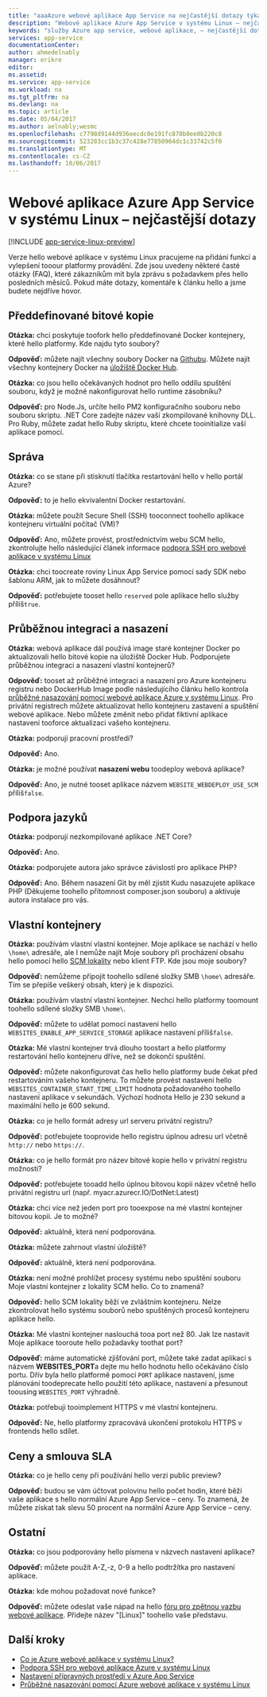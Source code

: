 ```yaml
---
title: "aaaAzure webové aplikace App Service na nejčastější dotazy týkající se systému Linux | Microsoft Docs"
description: "Webové aplikace Azure App Service v systému Linux – nejčastější dotazy."
keywords: "služby Azure app service, webové aplikace, – nejčastější dotazy, linux, operačních systémů"
services: app-service
documentationCenter: 
author: ahmedelnably
manager: erikre
editor: 
ms.assetid: 
ms.service: app-service
ms.workload: na
ms.tgt_pltfrm: na
ms.devlang: na
ms.topic: article
ms.date: 05/04/2017
ms.author: aelnably;wesmc
ms.openlocfilehash: c7798d9144d936eecdc0e191fc870b0ee0b220c8
ms.sourcegitcommit: 523283cc1b3c37c428e77850964dc1c33742c5f0
ms.translationtype: MT
ms.contentlocale: cs-CZ
ms.lasthandoff: 10/06/2017
---
```

# <a name="azure-app-service-web-app-on-linux-faq"></a>Webové aplikace Azure App Service v systému Linux – nejčastější dotazy

[!INCLUDE [app-service-linux-preview](../../includes/app-service-linux-preview.md)]


Verze hello webové aplikace v systému Linux pracujeme na přidání funkcí a vylepšení tooour platformy provádění. Zde jsou uvedeny některé časté otázky (FAQ), které zákazníkům mít byla zprávu s požadavkem přes hello posledních měsíců.
Pokud máte dotazy, komentáře k článku hello a jsme budete nejdříve hovor.

## <a name="built-in-images"></a>Předdefinované bitové kopie

**Otázka:** chci poskytuje toofork hello předdefinované Docker kontejnery, které hello platformy. Kde najdu tyto soubory?

**Odpověď:** můžete najít všechny soubory Docker na [Githubu](https://github.com/azure-app-service). Můžete najít všechny kontejnery Docker na [úložiště Docker Hub](https://hub.docker.com/u/appsvc/).

**Otázka:** co jsou hello očekávaných hodnot pro hello oddílu spuštění souboru, když je možné nakonfigurovat hello runtime zásobníku?

**Odpověď:** pro Node.Js, určíte hello PM2 konfiguračního souboru nebo souboru skriptu. .NET Core zadejte název vaší zkompilované knihovny DLL. Pro Ruby, můžete zadat hello Ruby skriptu, které chcete tooinitialize vaší aplikace pomocí.

## <a name="management"></a>Správa

**Otázka:** co se stane při stisknutí tlačítka restartování hello v hello portál Azure?

**Odpověď:** to je hello ekvivalentní Docker restartování.

**Otázka:** můžete použít Secure Shell (SSH) tooconnect toohello aplikace kontejneru virtuální počítač (VM)?

**Odpověď:** Ano, můžete provést, prostřednictvím webu SCM hello, zkontrolujte hello následující článek informace [podpora SSH pro webové aplikace v systému Linux](./app-service-linux-ssh-support.md)

**Otázka:** chci toocreate roviny Linux App Service pomocí sady SDK nebo šablonu ARM, jak to můžete dosáhnout?

**Odpověď:** potřebujete tooset hello `reserved` pole aplikace hello služby příliš`true`.

## <a name="continuous-integrationdeployment"></a>Průběžnou integraci a nasazení

**Otázka:** webová aplikace dál používá image staré kontejner Docker po aktualizovali hello bitové kopie na úložiště Docker Hub. Podporujete průběžnou integraci a nasazení vlastní kontejnerů?

**Odpověď:** tooset až průběžné integraci a nasazení pro Azure kontejneru registru nebo DockerHub Image podle následujícího článku hello kontrola [průběžné nasazování pomocí webové aplikace Azure v systému Linux](./app-service-linux-ci-cd.md). Pro privátní registrech můžete aktualizovat hello kontejneru zastavení a spuštění webové aplikace. Nebo můžete změnit nebo přidat fiktivní aplikace nastavení tooforce aktualizaci vašeho kontejneru.

**Otázka:** podporují pracovní prostředí?

**Odpověď:** Ano.

**Otázka:** je možné používat **nasazení webu** toodeploy webová aplikace?

**Odpověď:** Ano, je nutné tooset aplikace názvem `WEBSITE_WEBDEPLOY_USE_SCM` příliš`false`.

## <a name="language-support"></a>Podpora jazyků

**Otázka:** podporují nezkompilované aplikace .NET Core?

**Odpověď:** Ano.

**Otázka:** podporujete autora jako správce závislostí pro aplikace PHP?

**Odpověď:** Ano. Během nasazení Git by měl zjistit Kudu nasazujete aplikace PHP (Děkujeme toohello přítomnost composer.json souboru) a aktivuje autora instalace pro vás.

## <a name="custom-containers"></a>Vlastní kontejnery

**Otázka:** používám vlastní vlastní kontejner. Moje aplikace se nachází v hello `\home\` adresáře, ale I nemůže najít Moje soubory při procházení obsahu hello pomocí hello [SCM lokality](https://github.com/projectkudu/kudu) nebo klient FTP. Kde jsou moje soubory?

**Odpověď:** nemůžeme připojit toohello sdílené složky SMB `\home\` adresáře. Tím se přepíše veškerý obsah, který je k dispozici.

**Otázka:** používám vlastní vlastní kontejner. Nechci hello platformy toomount toohello sdílené složky SMB `\home\`.

**Odpověď:** můžete to udělat pomocí nastavení hello `WEBSITES_ENABLE_APP_SERVICE_STORAGE` aplikace nastavení příliš`false`.

**Otázka:** Mé vlastní kontejner trvá dlouho toostart a hello platformy restartování hello kontejneru dříve, než se dokončí spuštění.

**Odpověď:** můžete nakonfigurovat čas hello hello platformy bude čekat před restartováním vašeho kontejneru. To můžete provést nastavení hello `WEBSITES_CONTAINER_START_TIME_LIMIT` hodnota požadovaného toohello nastavení aplikace v sekundách. Výchozí hodnota Hello je 230 sekund a maximální hello je 600 sekund.

**Otázka:** co je hello formát adresy url serveru privátní registru?

**Odpověď:** potřebujete tooprovide hello registru úplnou adresu url včetně `http://` nebo `https://`.

**Otázka:** co je hello formát pro název bitové kopie hello v privátní registru možnosti?

**Odpověď:** potřebujete tooadd hello úplnou bitovou kopii název včetně hello privátní registru url (např. myacr.azurecr.IO/DotNet:Latest)

**Otázka:** chci více než jeden port pro tooexpose na mé vlastní kontejner bitovou kopii. Je to možné?

**Odpověď:** aktuálně, která není podporována.

**Otázka:** můžete zahrnout vlastní úložiště?

**Odpověď:** aktuálně, která není podporována.

**Otázka:** není možné prohlížet procesy systému nebo spuštění souboru Moje vlastní kontejner z lokality SCM hello. Co to znamená?

**Odpověď:** hello SCM lokality běží ve zvláštním kontejneru. Nelze zkontrolovat hello systému souborů nebo spuštěných procesů kontejneru aplikace hello.

**Otázka:** Mé vlastní kontejner naslouchá tooa port než 80. Jak lze nastavit Moje aplikace tooroute hello požadavky toothat port?

**Odpověď:** máme automatické zjišťování port, můžete také zadat aplikaci s názvem **WEBSITES_PORT**a dejte mu hello hodnotu hello očekáváno číslo portu. Dřív byla hello platformě pomocí `PORT` aplikace nastavení, jsme plánování toodeprecate hello použití této aplikace, nastavení a přesunout toousing `WEBSITES_PORT` výhradně.

**Otázka:** potřebuji tooimplement HTTPS v mé vlastní kontejneru.

**Odpověď:** Ne, hello platformy zpracovává ukončení protokolu HTTPS v frontends hello sdílet.

## <a name="pricing-and-sla"></a>Ceny a smlouva SLA

**Otázka:** co je hello ceny při používání hello verzi public preview?

**Odpověď:** budou se vám účtovat polovinu hello počet hodin, které běží vaše aplikace s hello normální Azure App Service – ceny. To znamená, že můžete získat tak slevu 50 procent na normální Azure App Service – ceny.

## <a name="other"></a>Ostatní

**Otázka:** co jsou podporovány hello písmena v názvech nastavení aplikace?

**Odpověď:** můžete použít A-Z,-z, 0-9 a hello podtržítka pro nastavení aplikace.

**Otázka:** kde mohou požadovat nové funkce?

**Odpověď:** můžete odeslat vaše nápad na hello [fóru pro zpětnou vazbu webové aplikace](https://aka.ms/webapps-uservoice). Přidejte název "[Linux]" toohello vaše představu.

## <a name="next-steps"></a>Další kroky
* [Co je Azure webové aplikace v systému Linux?](app-service-linux-intro.md)
* [Podpora SSH pro webové aplikace Azure v systému Linux](./app-service-linux-ssh-support.md)
* [Nastavení přípravných prostředí v Azure App Service](./web-sites-staged-publishing.md)
* [Průběžné nasazování pomocí Azure webové aplikace v systému Linux](./app-service-linux-ci-cd.md)
